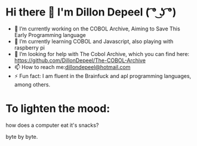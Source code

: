 # Hi there 👋 I'm Dillon Depeel ( ͡° ͜ʖ ͡°)


- 🔭 I’m currently working on the COBOL Archive, Aiming to Save This Early Programming language
- 🌱 I’m currently learning COBOL and Javascript, also playing with raspberry pi
- 🤔 I’m looking for help with The Cobol Archive, which you can find here: https://github.com/DillonDepeel/The-COBOL-Archive
- 📫 How to reach me:dillondepeel@hotmail.com
- ⚡ Fun fact: I am fluent in the Brainfuck and apl programming languages, among others.


# To lighten the mood:
how does a computer eat it's snacks?

byte by byte.

